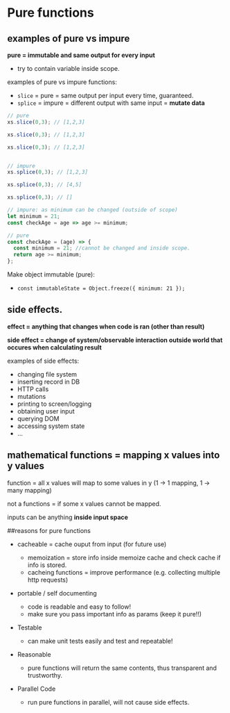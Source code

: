 # Pure functions

## examples of pure vs impure
**pure = immutable and same output for every input**
- try to contain variable inside scope.

examples of pure vs impure functions:
- `slice` = pure = same output per input every time, guaranteed.
- `splice` = impure = different output with same input = **mutate data**

```js
// pure
xs.slice(0,3); // [1,2,3]

xs.slice(0,3); // [1,2,3]

xs.slice(0,3); // [1,2,3]


// impure
xs.splice(0,3); // [1,2,3]

xs.splice(0,3); // [4,5]

xs.splice(0,3); // []
```

```js
// impure: as minimum can be changed (outside of scope)
let minimum = 21;
const checkAge = age => age >= minimum;

// pure
const checkAge = (age) => {
  const minimum = 21; //cannot be changed and inside scope.
  return age >= minimum;
};
```

Make object immutable (pure):
- `const immutableState = Object.freeze({ minimum: 21 });`

## side effects.
**effect = anything that changes when code is ran (other than result)**

**side effect = change of system/observable interaction outside world that occures when calculating result**

examples of side effects:
- changing file system
- inserting record in DB
- HTTP calls
- mutations
- printing to screen/logging
- obtaining user input
- querying DOM
- accessing system state
- ...

## mathematical functions = mapping x values into y values
function = all x values will map to some values in y (1 -> 1 mapping, 1 -> many mapping)

not a functions = if some x values cannot be mapped.

inputs can be anything **inside input space**

##reasons for pure functions
- cacheable = cache ouput from input (for future use)
    - memoization = store info inside memoize cache and check cache if info is stored.
    - cacheing functions = improve performance (e.g. collecting multiple http requests)

- portable / self documenting
    - code is readable and easy to follow!
    - make sure you pass important info as params (keep it pure!!)

- Testable
    - can make unit tests easily and test and repeatable!

- Reasonable
    - pure functions will return the same contents, thus transparent and trustworthy.

- Parallel Code
    - run pure functions in parallel, will not cause side effects.

